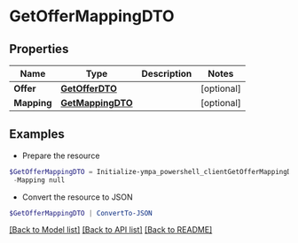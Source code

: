 # GetOfferMappingDTO
## Properties

Name | Type | Description | Notes
------------ | ------------- | ------------- | -------------
**Offer** | [**GetOfferDTO**](GetOfferDTO.md) |  | [optional] 
**Mapping** | [**GetMappingDTO**](GetMappingDTO.md) |  | [optional] 

## Examples

- Prepare the resource
```powershell
$GetOfferMappingDTO = Initialize-ympa_powershell_clientGetOfferMappingDTO  -Offer null `
 -Mapping null
```

- Convert the resource to JSON
```powershell
$GetOfferMappingDTO | ConvertTo-JSON
```

[[Back to Model list]](../README.md#documentation-for-models) [[Back to API list]](../README.md#documentation-for-api-endpoints) [[Back to README]](../README.md)

